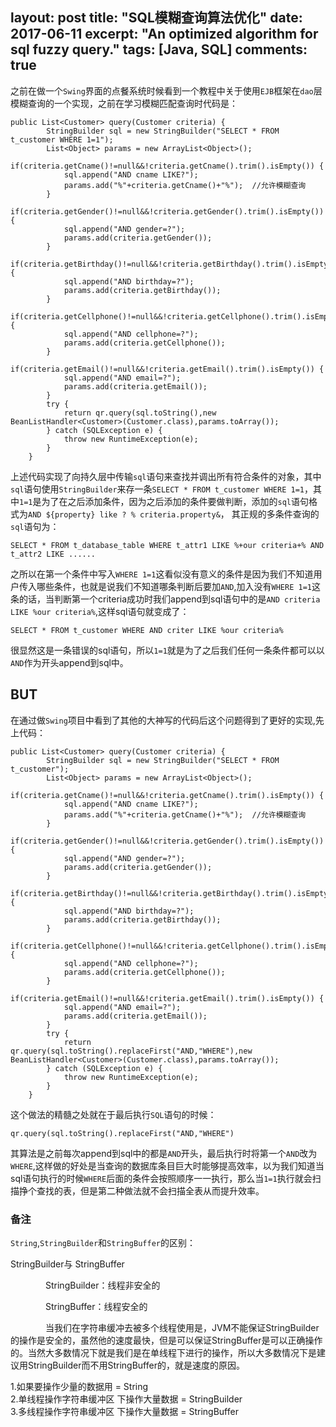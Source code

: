 layout: post
title: "SQL模糊查询算法优化"
date: 2017-06-11
excerpt: "An optimized algorithm for sql fuzzy query."
tags: [Java, SQL]
comments: true
---
之前在做一个`Swing`界面的点餐系统时候看到一个教程中关于使用`EJB`框架在`dao`层模糊查询的一个实现，之前在学习模糊匹配查询时代码是：

```
public List<Customer> query(Customer criteria) {
		StringBuilder sql = new StringBuilder("SELECT * FROM t_customer WHERE 1=1");
		List<Object> params = new ArrayList<Object>();
		if(criteria.getCname()!=null&&!criteria.getCname().trim().isEmpty()) {
			sql.append("AND cname LIKE?");
			params.add("%"+criteria.getCname()+"%");  //允许模糊查询
		}
		if(criteria.getGender()!=null&&!criteria.getGender().trim().isEmpty()) {
			sql.append("AND gender=?");
			params.add(criteria.getGender());
		}
		if(criteria.getBirthday()!=null&&!criteria.getBirthday().trim().isEmpty()) {
			sql.append("AND birthday=?");
			params.add(criteria.getBirthday());
		}
		if(criteria.getCellphone()!=null&&!criteria.getCellphone().trim().isEmpty()) {
			sql.append("AND cellphone=?");
			params.add(criteria.getCellphone());
		}
		if(criteria.getEmail()!=null&&!criteria.getEmail().trim().isEmpty()) {
			sql.append("AND email=?");
			params.add(criteria.getEmail());
		}
		try {
			return qr.query(sql.toString(),new BeanListHandler<Customer>(Customer.class),params.toArray());
		} catch (SQLException e) {
			throw new RuntimeException(e);
		}
	}
```

上述代码实现了向持久层中传输`sql`语句来查找并调出所有符合条件的对象，其中`sql`语句使用`StringBuilder`来存一条`SELECT * FROM t_customer WHERE 1=1`，其中`1=1`是为了在之后添加条件，因为之后添加的条件要做判断，添加的`sql`语句格式为`AND ${property} like ? % criteria.property&`， 其正规的多条件查询的`sql`语句为：

```
SELECT * FROM t_database_table WHERE t_attr1 LIKE %+our criteria+% AND t_attr2 LIKE ......
```

之所以在第一个条件中写入`WHERE 1=1`这看似没有意义的条件是因为我们不知道用户传入哪些条件，也就是说我们不知道哪条判断后要加`AND`,加入没有`WHERE 1=1`这条的话，当判断第一个criteria成功时我们append到sql语句中的是`AND criteria LIKE %our criteria%`,这样sql语句就变成了：

```
SELECT * FROM t_customer WHERE AND criter LIKE %our criteria%
```

很显然这是一条错误的sql语句，所以`1=1`就是为了之后我们任何一条条件都可以以`AND`作为开头append到sql中。
## BUT
在通过做`Swing`项目中看到了其他的大神写的代码后这个问题得到了更好的实现,先上代码：

```
public List<Customer> query(Customer criteria) {
		StringBuilder sql = new StringBuilder("SELECT * FROM t_customer");
		List<Object> params = new ArrayList<Object>();
		if(criteria.getCname()!=null&&!criteria.getCname().trim().isEmpty()) {
			sql.append("AND cname LIKE?");
			params.add("%"+criteria.getCname()+"%");  //允许模糊查询
		}
		if(criteria.getGender()!=null&&!criteria.getGender().trim().isEmpty()) {
			sql.append("AND gender=?");
			params.add(criteria.getGender());
		}
		if(criteria.getBirthday()!=null&&!criteria.getBirthday().trim().isEmpty()) {
			sql.append("AND birthday=?");
			params.add(criteria.getBirthday());
		}
		if(criteria.getCellphone()!=null&&!criteria.getCellphone().trim().isEmpty()) {
			sql.append("AND cellphone=?");
			params.add(criteria.getCellphone());
		}
		if(criteria.getEmail()!=null&&!criteria.getEmail().trim().isEmpty()) {
			sql.append("AND email=?");
			params.add(criteria.getEmail());
		}
		try {
			return qr.query(sql.toString().replaceFirst("AND,"WHERE"),new BeanListHandler<Customer>(Customer.class),params.toArray());
		} catch (SQLException e) {
			throw new RuntimeException(e);
		}
	}

```

这个做法的精髓之处就在于最后执行`SQL`语句的时候：

```
qr.query(sql.toString().replaceFirst("AND,"WHERE")
```

其算法是之前每次append到sql中的都是`AND`开头，最后执行时将第一个`AND`改为`WHERE`,这样做的好处是当查询的数据库条目巨大时能够提高效率，以为我们知道当sql语句执行的时候`WHERE`后面的条件会按照顺序一一执行，那么当`1=1`执行就会扫描挣个查找的表，但是第二种做法就不会扫描全表从而提升效率。

### 备注
`String`,`StringBuilder`和`StringBuffer`的区别：</br>

StringBuilder与 StringBuffer

　　　　StringBuilder：线程非安全的

　　　　StringBuffer：线程安全的

　　　　当我们在字符串缓冲去被多个线程使用是，JVM不能保证StringBuilder的操作是安全的，虽然他的速度最快，但是可以保证StringBuffer是可以正确操作的。当然大多数情况下就是我们是在单线程下进行的操作，所以大多数情况下是建议用StringBuilder而不用StringBuffer的，就是速度的原因。

1.如果要操作少量的数据用 = String </br>
2.单线程操作字符串缓冲区 下操作大量数据 = StringBuilder</br>
3.多线程操作字符串缓冲区 下操作大量数据 = StringBuffer</br>
